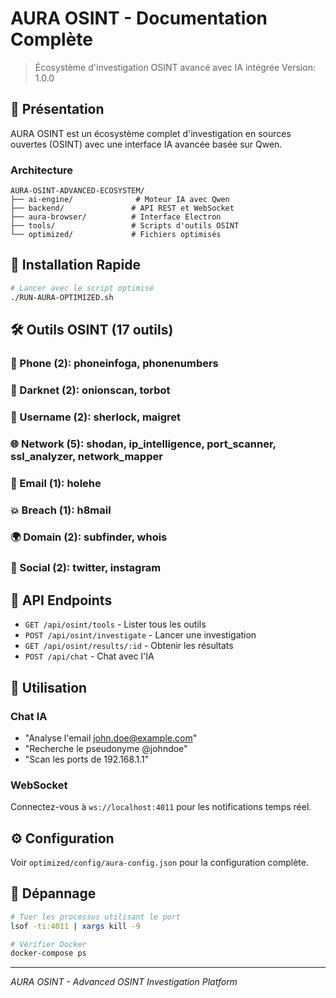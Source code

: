# AURA OSINT - Documentation Complète

> Écosystème d'investigation OSINT avancé avec IA intégrée
> Version: 1.0.0

## 🎯 Présentation

AURA OSINT est un écosystème complet d'investigation en sources ouvertes (OSINT) avec une interface IA avancée basée sur Qwen.

### Architecture
```
AURA-OSINT-ADVANCED-ECOSYSTEM/
├── ai-engine/              # Moteur IA avec Qwen
├── backend/               # API REST et WebSocket  
├── aura-browser/          # Interface Electron
├── tools/                 # Scripts d'outils OSINT
└── optimized/             # Fichiers optimisés
```

## 🚀 Installation Rapide

```bash
# Lancer avec le script optimisé
./RUN-AURA-OPTIMIZED.sh
```

## 🛠️ Outils OSINT (17 outils)

### 📱 Phone (2): phoneinfoga, phonenumbers
### 🧅 Darknet (2): onionscan, torbot  
### 👤 Username (2): sherlock, maigret
### 🌐 Network (5): shodan, ip_intelligence, port_scanner, ssl_analyzer, network_mapper
### 📧 Email (1): holehe
### 💥 Breach (1): h8mail
### 🌍 Domain (2): subfinder, whois
### 📱 Social (2): twitter, instagram

## 🔌 API Endpoints

- `GET /api/osint/tools` - Lister tous les outils
- `POST /api/osint/investigate` - Lancer une investigation
- `GET /api/osint/results/:id` - Obtenir les résultats
- `POST /api/chat` - Chat avec l'IA

## 🎯 Utilisation

### Chat IA
- "Analyse l'email john.doe@example.com"
- "Recherche le pseudonyme @johndoe"
- "Scan les ports de 192.168.1.1"

### WebSocket
Connectez-vous à `ws://localhost:4011` pour les notifications temps réel.

## ⚙️ Configuration

Voir `optimized/config/aura-config.json` pour la configuration complète.

## 🐛 Dépannage

```bash
# Tuer les processus utilisant le port
lsof -ti:4011 | xargs kill -9

# Vérifier Docker
docker-compose ps
```

---
*AURA OSINT - Advanced OSINT Investigation Platform*

